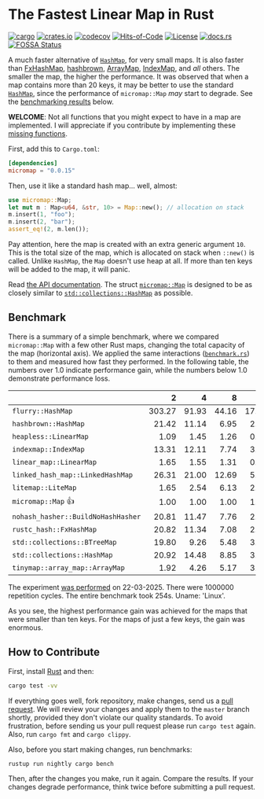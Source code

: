 # The Fastest Linear Map in Rust

[![cargo](https://github.com/yegor256/micromap/actions/workflows/cargo.yml/badge.svg)](https://github.com/yegor256/micromap/actions/workflows/cargo.yml)
[![crates.io](https://img.shields.io/crates/v/micromap.svg)](https://crates.io/crates/micromap)
[![codecov](https://codecov.io/gh/yegor256/micromap/branch/master/graph/badge.svg)](https://codecov.io/gh/yegor256/micromap)
[![Hits-of-Code](https://hitsofcode.com/github/yegor256/micromap)](https://hitsofcode.com/view/github/yegor256/micromap)
[![License](https://img.shields.io/badge/license-MIT-green.svg)](https://github.com/yegor256/micromap/blob/master/LICENSE.txt)
[![docs.rs](https://img.shields.io/docsrs/micromap)](https://docs.rs/micromap/latest/micromap/)
[![FOSSA Status](https://app.fossa.com/api/projects/git%2Bgithub.com%2Fyegor256%2Fmicromap.svg?type=shield&issueType=license)](https://app.fossa.com/projects/git%2Bgithub.com%2Fyegor256%2Fmicromap?ref=badge_shield&issueType=license)

A much faster alternative of
[`HashMap`](https://doc.rust-lang.org/std/collections/struct.HashMap.html),
for very small maps.
It is also faster than
[FxHashMap](https://github.com/rust-lang/rustc-hash),
[hashbrown](https://github.com/rust-lang/hashbrown),
[ArrayMap](https://github.com/robjtede/tinymap),
[IndexMap](https://crates.io/crates/indexmap),
and _all_ others.
The smaller the map, the higher the performance.
It was observed that when a map contains more than 20 keys,
it may be better to use the standard
[`HashMap`](https://doc.rust-lang.org/std/collections/struct.HashMap.html),
since the performance of `micromap::Map` _may_ start to degrade.
See the [benchmarking results](#benchmark) below.

**WELCOME**:
Not all functions that you might expect to have in a map are implemented.
I will appreciate if you contribute by implementing these
[missing functions](https://github.com/yegor256/micromap/issues).

First, add this to `Cargo.toml`:

```toml
[dependencies]
micromap = "0.0.15"
```

Then, use it like a standard hash map... well, almost:

```rust
use micromap::Map;
let mut m : Map<u64, &str, 10> = Map::new(); // allocation on stack
m.insert(1, "foo");
m.insert(2, "bar");
assert_eq!(2, m.len());
```

Pay attention, here the map is created with an extra generic argument `10`.
This is the total size of the map, which is allocated on stack when `::new()`
is called. Unlike `HashMap`, the `Map` doesn't use heap at all. If more than
ten keys will be added to the map, it will panic.

Read [the API documentation](https://docs.rs/micromap/latest/micromap/).
The struct
[`micromap::Map`](https://docs.rs/micromap/latest/micromap/struct.Map.html)
is designed to be as closely similar to
[`std::collections::HashMap`][std] as possible.

## Benchmark

There is a summary of a simple benchmark, where we compared `micromap::Map` with
a few other Rust maps, changing the total capacity of the map (horizontal axis).
We applied the same interactions
([`benchmark.rs`][rs])
to them and measured how fast they performed. In the following table,
the numbers over 1.0 indicate performance gain,
while the numbers below 1.0 demonstrate performance loss.

<!-- benchmark -->
| | 2 | 4 | 8 | 16 | 32 | 64 | 128 |
| --- | --: | --: | --: | --: | --: | --: | --: |
| `flurry::HashMap` | 303.27 | 91.93 | 44.16 | 17.50 | 9.58 | 4.73 | 2.72 |
| `hashbrown::HashMap` | 21.42 | 11.14 | 6.95 | 2.37 | 1.31 | 0.67 | 0.29 |
| `heapless::LinearMap` | 1.09 | 1.45 | 1.26 | 0.89 | 0.82 | 0.96 | 1.16 |
| `indexmap::IndexMap` | 13.31 | 12.11 | 7.74 | 3.16 | 1.76 | 0.88 | 0.48 |
| `linear_map::LinearMap` | 1.65 | 1.55 | 1.31 | 0.68 | 0.83 | 0.84 | 0.93 |
| `linked_hash_map::LinkedHashMap` | 26.31 | 21.00 | 12.69 | 5.17 | 2.73 | 1.38 | 0.80 |
| `litemap::LiteMap` | 1.65 | 2.54 | 6.13 | 2.93 | 1.84 | 0.88 | 0.60 |
| `micromap::Map` 👍 | 1.00 | 1.00 | 1.00 | 1.00 | 1.00 | 1.00 | 1.00 |
| `nohash_hasher::BuildNoHashHasher` | 20.81 | 11.47 | 7.76 | 2.41 | 1.19 | 0.59 | 0.36 |
| `rustc_hash::FxHashMap` | 20.82 | 11.34 | 7.08 | 2.24 | 1.04 | 0.57 | 0.32 |
| `std::collections::BTreeMap` | 19.80 | 9.26 | 5.48 | 3.12 | 1.89 | 1.02 | 0.73 |
| `std::collections::HashMap` | 20.92 | 14.48 | 8.85 | 3.62 | 1.99 | 0.98 | 0.57 |
| `tinymap::array_map::ArrayMap` | 1.92 | 4.26 | 5.17 | 3.40 | 3.81 | 4.34 | 4.65 |

The experiment [was performed][action] on 22-03-2025.
There were 1000000 repetition cycles.
The entire benchmark took 254s.
Uname: 'Linux'.

<!-- benchmark -->

As you see, the highest performance gain was achieved for the maps that
were smaller than ten keys.
For the maps of just a few keys, the gain was enormous.

## How to Contribute

First, install [Rust](https://www.rust-lang.org/tools/install) and then:

```bash
cargo test -vv
```

If everything goes well, fork repository, make changes, send us a
[pull request](https://www.yegor256.com/2014/04/15/github-guidelines.html).
We will review your changes and apply them to the `master` branch shortly,
provided they don't violate our quality standards. To avoid frustration,
before sending us your pull request please run `cargo test` again. Also,
run `cargo fmt` and `cargo clippy`.

Also, before you start making changes, run benchmarks:

```bash
rustup run nightly cargo bench
```

Then, after the changes you make, run it again. Compare the results.
If your changes
degrade performance, think twice before submitting a pull request.

[std]: https://doc.rust-lang.org/std/collections/struct.HashMap.html
[rs]: https://github.com/yegor256/micromap/blob/master/tests/benchmark.rs
[action]: https://github.com/yegor256/micromap/actions/workflows/benchmark.yml
